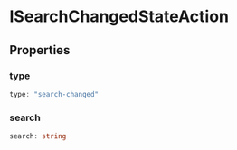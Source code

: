 # ISearchChangedStateAction

## Properties

### type

```ts
type: "search-changed"
```

### search

```ts
search: string
```

